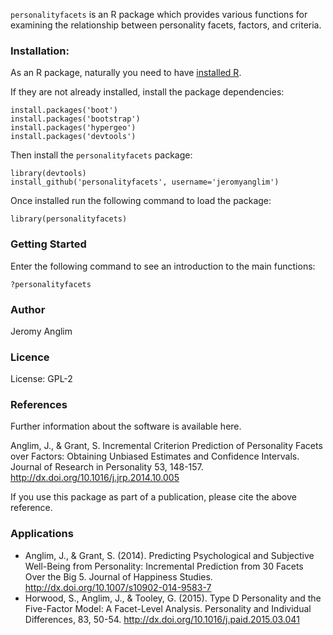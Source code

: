 `personalityfacets` is an R package which provides various functions for examining the relationship between personality facets, factors, and criteria.

### Installation:
As an R package, naturally you need to have [installed R](http://www.r-project.org/).

If they are not already installed, install the package dependencies:

    install.packages('boot')
    install.packages('bootstrap')
    install.packages('hypergeo')
    install.packages('devtools')

Then install the `personalityfacets` package:

    library(devtools)
    install_github('personalityfacets', username='jeromyanglim')

Once installed run the following command to load the package:

    library(personalityfacets)

### Getting Started
Enter the following command to see an introduction to the main functions:

    ?personalityfacets

### Author
Jeromy Anglim

### Licence
License: GPL-2

### References
Further information about the software is available here. 

Anglim, J., & Grant, S. Incremental Criterion Prediction of Personality Facets over Factors: Obtaining Unbiased Estimates and Confidence Intervals. Journal of Research in Personality 53, 148-157. http://dx.doi.org/10.1016/j.jrp.2014.10.005

If you use this package as part of a publication, please cite the above reference.


### Applications

* Anglim, J., & Grant, S. (2014). Predicting Psychological and Subjective Well-Being from Personality: Incremental Prediction from 30 Facets Over the Big 5. Journal of Happiness Studies. http://dx.doi.org/10.1007/s10902-014-9583-7
* Horwood, S., Anglim, J., & Tooley, G. (2015). Type D Personality and the Five-Factor Model: A Facet-Level Analysis. Personality and Individual Differences, 83, 50-54. http://dx.doi.org/10.1016/j.paid.2015.03.041       


